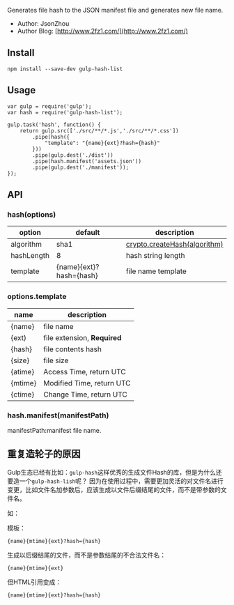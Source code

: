 Generates file hash to the JSON manifest file and generates new file name.

- Author: JsonZhou
- Author Blog: [http://www.2fz1.com/](http://www.2fz1.com/)

## Install

	npm install --save-dev gulp-hash-list
	
## Usage

	var gulp = require('gulp');
	var hash = require('gulp-hash-list');
	
	gulp.task('hash', function() {
	    return gulp.src(['./src/**/*.js','./src/**/*.css'])
	        .pipe(hash({
	            "template": "{name}{ext}?hash={hash}"
	        }))
	        .pipe(gulp.dest('./dist'))
	        .pipe(hash.manifest('assets.json'))
	        .pipe(gulp.dest('./manifest'));
	});
	
## API

### hash(options)

|option|default|description|
|---|---|---|
|algorithm|sha1|[crypto.createHash(algorithm)](https://nodejs.org/api/crypto.html#crypto_crypto_createhash_algorithm)|
|hashLength|8|hash string length|
|template|{name}{ext}?hash={hash}|file name template|

### options.template

|name| description |
|---|---|
|{name}|file name|
|{ext)|file extension, **Required**|
|{hash}| file contents hash|
|{size}| file size|
|{atime}|Access Time, return UTC|
|{mtime}|Modified Time, return UTC|
|{ctime}|Change Time, return UTC|

### hash.manifest(manifestPath)

manifestPath:manifest file name.

## 重复造轮子的原因

Gulp生态已经有比如：`gulp-hash`这样优秀的生成文件Hash的库，但是为什么还要造一个`gulp-hash-lish`呢？ 因为在使用过程中，需要更加灵活的对文件名进行变更，比如文件名加参数后，应该生成以文件后缀结尾的文件，而不是带参数的文件名。

如：

模板：

	{name}{mtime}{ext}?hash={hash}
	
生成以后缀结尾的文件，而不是参数结尾的不合法文件名：

	{name}{mtime}{ext}
	
但HTML引用变成：

	{name}{mtime}{ext}?hash={hash}